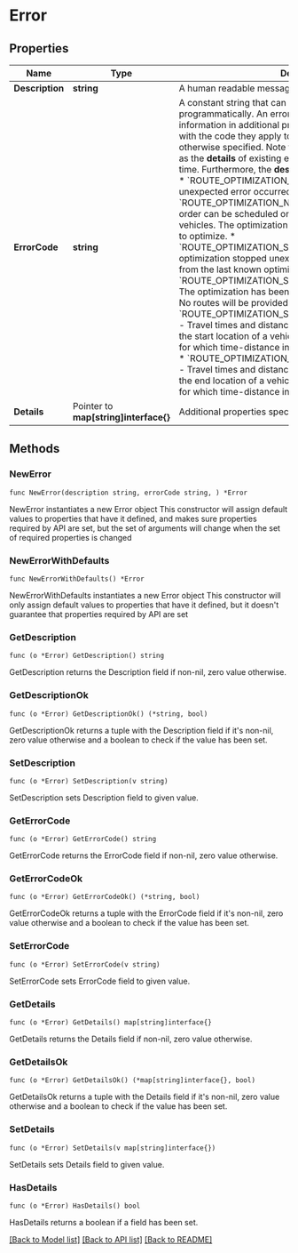 # Error

## Properties

Name | Type | Description | Notes
------------ | ------------- | ------------- | -------------
**Description** | **string** | A human readable message that describes the error. | 
**ErrorCode** | **string** | A constant string that can be used to identify this error class programmatically. An errorCode can have **details** to provide information in additional properties which are described with the code they apply to. They are of type string unless otherwise specified. Note that additional errorCodes as well as the **details** of existing errorCodes may be added at any time. Furthermore, the **description** may change at any time. * &#x60;ROUTE_OPTIMIZATION_UNEXPECTED_ERROR&#x60; - An unexpected error occurred. * &#x60;ROUTE_OPTIMIZATION_NOTHING_TO_OPTIMIZE&#x60; - No order can be scheduled on any route of the provided vehicles. The optimization stopped because there is nothing to optimize. * &#x60;ROUTE_OPTIMIZATION_STOPPED_UNEXPECTEDLY&#x60; - The optimization stopped unexpectedly. The provided routes are from the last known optimization result. * &#x60;ROUTE_OPTIMIZATION_STOPPED_WHILE_PREPARING&#x60; - The optimization has been stopped while it was preparing. No routes will be provided. * &#x60;ROUTE_OPTIMIZATION_START_LOCATION_UNREACHABLE&#x60; - Travel times and distances cannot be calculated to or from the start location of a vehicle.   * &#x60;vehicleId&#x60; - The vehicle ID for which time-distance information could not be retrieved. * &#x60;ROUTE_OPTIMIZATION_END_LOCATION_UNREACHABLE&#x60; - Travel times and distances cannot be calculated to or from the end location of a vehicle.   * &#x60;vehicleId&#x60; - The vehicle ID for which time-distance information could not be retrieved. | 
**Details** | Pointer to **map[string]interface{}** | Additional properties specific to this class of errors. | [optional] 

## Methods

### NewError

`func NewError(description string, errorCode string, ) *Error`

NewError instantiates a new Error object
This constructor will assign default values to properties that have it defined,
and makes sure properties required by API are set, but the set of arguments
will change when the set of required properties is changed

### NewErrorWithDefaults

`func NewErrorWithDefaults() *Error`

NewErrorWithDefaults instantiates a new Error object
This constructor will only assign default values to properties that have it defined,
but it doesn't guarantee that properties required by API are set

### GetDescription

`func (o *Error) GetDescription() string`

GetDescription returns the Description field if non-nil, zero value otherwise.

### GetDescriptionOk

`func (o *Error) GetDescriptionOk() (*string, bool)`

GetDescriptionOk returns a tuple with the Description field if it's non-nil, zero value otherwise
and a boolean to check if the value has been set.

### SetDescription

`func (o *Error) SetDescription(v string)`

SetDescription sets Description field to given value.


### GetErrorCode

`func (o *Error) GetErrorCode() string`

GetErrorCode returns the ErrorCode field if non-nil, zero value otherwise.

### GetErrorCodeOk

`func (o *Error) GetErrorCodeOk() (*string, bool)`

GetErrorCodeOk returns a tuple with the ErrorCode field if it's non-nil, zero value otherwise
and a boolean to check if the value has been set.

### SetErrorCode

`func (o *Error) SetErrorCode(v string)`

SetErrorCode sets ErrorCode field to given value.


### GetDetails

`func (o *Error) GetDetails() map[string]interface{}`

GetDetails returns the Details field if non-nil, zero value otherwise.

### GetDetailsOk

`func (o *Error) GetDetailsOk() (*map[string]interface{}, bool)`

GetDetailsOk returns a tuple with the Details field if it's non-nil, zero value otherwise
and a boolean to check if the value has been set.

### SetDetails

`func (o *Error) SetDetails(v map[string]interface{})`

SetDetails sets Details field to given value.

### HasDetails

`func (o *Error) HasDetails() bool`

HasDetails returns a boolean if a field has been set.


[[Back to Model list]](../README.md#documentation-for-models) [[Back to API list]](../README.md#documentation-for-api-endpoints) [[Back to README]](../README.md)


